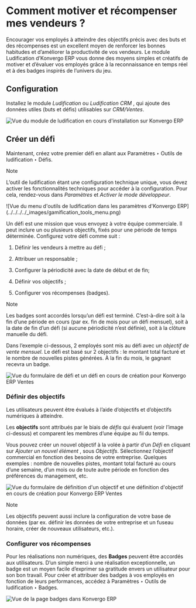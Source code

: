 # Comment motiver et récompenser mes vendeurs ?

Encourager vos employés à atteindre des objectifs précis avec des buts et des
récompenses est un excellent moyen de renforcer les bonnes habitudes et
d’améliorer la productivité de vos vendeurs. Le module Ludification d’Konvergo ERP
vous donne des moyens simples et créatifs de motiver et d’évaluer vos employés
grâce à la reconnaissance en temps réel et à des badges inspirés de l’univers
du jeu.

## Configuration

Installez le module _Ludification_ ou _Ludification CRM_ , qui ajoute des
données utiles (buts et défis) utilisables sur _CRM/Ventes_.

![Vue du module de ludification en cours d'installation sur
Konvergo ERP](../../../../_images/gamification_module_install.png)

## Créer un défi

Maintenant, créez votre premier défi en allant aux Paramètres ‣ Outils de
ludification ‣ Défis.

<div class="alert alert-primary">
<p class="alert-title">
Note</p><p>L’outil de ludification étant une configuration technique unique, vous devez activer les fonctionnalités techniques pour accéder à la configuration. Pour cela, rendez-vous dans <em>Paramètres</em> et <em>Activer le mode développeur</em>.</p>
</div> ![Vue du menu d'outils de ludification dans les paramètres
d'Konvergo ERP](../../../../_images/gamification_tools_menu.png)

Un défi est une mission que vous envoyez à votre équipe commerciale. Il peut
inclure un ou plusieurs objectifs, fixés pour une période de temps déterminée.
Configurez votre défi comme suit :

  1. Définir les vendeurs à mettre au défi ;

  2. Attribuer un responsable ;

  3. Configurer la périodicité avec la date de début et de fin;

  4. Définir vos objectifs ;

  5. Configurer vos récompenses (badges).

<div class="alert alert-primary">
<p class="alert-title">
Note</p><p>Les badges sont accordés lorsqu’un défi est terminé. C’est-à-dire soit à la fin d’une période en cours (par ex. fin de mois pour un défi mensuel), soit à la date de fin d’un défi (si aucune périodicité n’est définie), soit à la clôture manuelle du défi.</p>
</div>

Dans l’exemple ci-dessous, 2 employés sont mis au défi avec un _objectif de
vente mensuel_. Le défi est basé sur 2 objectifs : le montant total facturé et
le nombre de nouvelles pistes générées. À la fin du mois, le gagnant recevra
un badge.

![Vue du formulaire de défi et un défi en cours de création pour Konvergo ERP
Ventes](../../../../_images/challenges.png)

### Définir des objectifs

Les utilisateurs peuvent être évalués à l’aide d’objectifs et d’objectifs
numériques à atteindre.

Les **objectifs** sont attribués par le biais de _défis_ qui évaluent (voir
l’image ci-dessus) et comparent les membres d’une équipe au fil du temps.

Vous pouvez créer un nouvel objectif à la volée à partir d’un _Défi_ en
cliquant sur _Ajouter un nouvel élément_ , sous _Objectifs_. Sélectionnez
l’objectif commercial en fonction des besoins de votre entreprise. Quelques
exemples : nombre de nouvelles pistes, montant total facturé au cours d’une
semaine, d’un mois ou de toute autre période en fonction des préférences du
management, etc.

![Vue du formulaire de définition d'un objectif et une définition d'objectif
en cours de création pour Konvergo ERP
Ventes](../../../../_images/goal_definitions.png) <div class="alert alert-primary">
<p class="alert-title">
Note</p><p>Les objectifs peuvent aussi inclure la configuration de votre base de données (par ex. définir les données de votre entreprise et un fuseau horaire, créer de nouveaux utilisateurs, etc.).</p>
</div>

### Configurer vos récompenses

Pour les réalisations non numériques, des **Badges** peuvent être accordés aux
utilisateurs. D’un simple merci à une réalisation exceptionnelle, un badge est
un moyen facile d’exprimer sa gratitude envers un utilisateur pour son bon
travail. Pour créer et attribuer des badges à vos employés en fonction de
leurs performances, accédez à Paramètres ‣ Outils de ludification ‣ Badges.

![Vue de la page badges dans Konvergo ERP](../../../../_images/badges.png)

